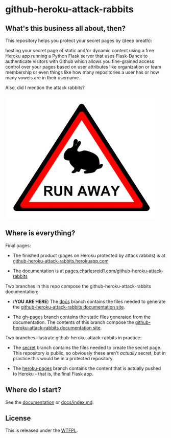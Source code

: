 # github-heroku-attack-rabbits

## What's this business all about, then?

This repository helps you protect your secret pages by (deep breath):

hosting your secret page of static and/or dynamic content using a free Heroku app 
running a Python Flask server that uses Flask-Dance to authenticate visitors 
with Github which allows you fine-grained access control over your pages based on
user attributes like organization or team membership or even things like how many
repositories a user has or how many vowels are in their username. 

Also, did I mention the attack rabbits?

![warning: attack rabbits ahead](img/warning.png)


## Where is everything?

Final pages:

* The finished product (pages on Heroku protected by attack rabbits) 
    is at [github-heroku-attack-rabbits.herokuapp.com](https://github-heroku-attack-rabbits.herokuapp.com)

* The documentation is at [pages.charlesreid1.com/github-heroku-attack-rabbits](https://pages.charlesreid1.com/github-heroku-attack-rabbits)

Two branches in this repo compose the github-heroku-attack-rabbits documentation:

* (**YOU ARE HERE**) The [docs](https://git.charlesreid1.com/charlesreid1/github-heroku-attack-rabbits/src/branch/docs) branch 
    contains the files needed to generate the 
    [github-heroku-attack-rabbits documentation site](https://pages.charlesreid1.com/github-heroku-attack-rabbits).

* The [gh-pages](https://git.charlesreid1.com/charlesreid1/github-heroku-attack-rabbits/src/branch/gh-pages) branch
    contains the static files generated from the documentation.
    The contents of this branch compose the 
    [github-heroku-attack-rabbits documentation site](https://pages.charlesreid1.com/github-heroku-attack-rabbits).

Two branches illustrate github-heroku-attack-rabbits in practice:

* The [secret](https://git.charlesreid1.com/charlesreid1/github-heroku-attack-rabbits/src/branch/secret) branch contains the files needed to create the secret page. 
    This repository is public, so obviously these aren't *actually* secret,
    but in practice this would be in a protected repository.

* The [heroku-pages](https://git.charlesreid1.com/charlesreid1/github-heroku-attack-rabbits/src/branch/heroku-pages) branch
    contains the content that is actually pushed to Heroku - that is, 
    the final Flask app.


## Where do I start?

See the [documentation](https://pages.charlesreid1.com/github-heroku-attack-rabbits)
or [docs/index.md](docs/index.md).


## License

This is released under the [WTFPL](LICENSE).


